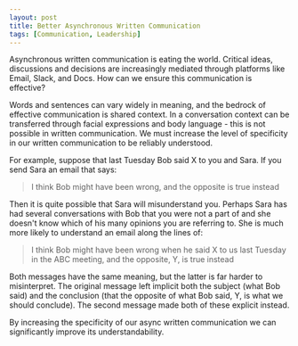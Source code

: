 ```yaml
---
layout: post
title: Better Asynchronous Written Communication
tags: [Communication, Leadership]
---
```

<script> 
  (function(i,s,o,g,r,a,m){i['GoogleAnalyticsObject']=r;i[r]=i[r]||function(){
  (i[r].q=i[r].q||[]).push(arguments)},i[r].l=1*new Date();a=s.createElement(o),
  m=s.getElementsByTagName(o)[0];a.async=1;a.src=g;m.parentNode.insertBefore(a,m)
  })(window,document,'script','https://www.google-analytics.com/analytics.js','ga');

  ga('create', 'UA-82391879-1', 'auto');
  ga('send', 'pageview');

</script>

Asynchronous written communication is eating the world. Critical ideas, discussions and decisions are increasingly mediated through platforms like Email, Slack, and Docs. How can we ensure this communication is effective?

Words and sentences can vary widely in meaning, and the bedrock of effective communication is shared context. In a conversation context can be transferred through facial expressions and body language - this is not possible in written communication. We must increase the level of specificity in our written communication to be reliably understood.

For example, suppose that last Tuesday Bob said X to you and Sara. If you send Sara an email that says:

> I think Bob might have been wrong, and the opposite is true instead

Then it is quite possible that Sara will misunderstand you. Perhaps Sara has had several conversations with Bob that you were not a part of and she doesn't know which of his many opinions you are referring to. She is much more likely to understand an email along the lines of:

> I think Bob might have been wrong when he said X to us last Tuesday in the ABC meeting, and the opposite, Y, is true instead

Both messages have the same meaning, but the latter is far harder to misinterpret. The original message left implicit both the subject (what Bob said) and the conclusion (that the opposite of what Bob said, Y, is what we should conclude). The second message made both of these explicit instead.  

By increasing the specificity of our async written communication we can significantly improve its understandability.